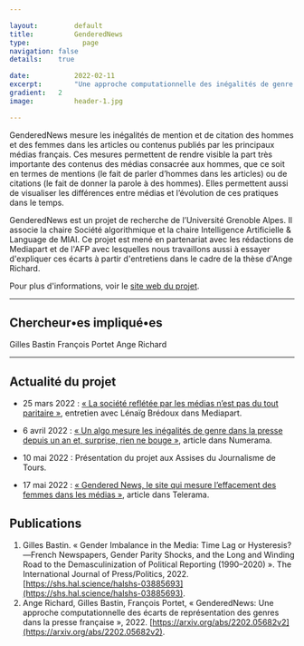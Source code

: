 ```yaml
---

layout:			default
title:  		GenderedNews
type:			  page
navigation: false
details:    true

date:   		2022-02-11
excerpt: 		"Une approche computationnelle des inégalités de genre dans les médias français "
gradient: 	2
image: 			header-1.jpg

---
```


GenderedNews mesure les inégalités de mention et de citation des hommes et des femmes dans les articles ou contenus publiés par les principaux médias français. Ces mesures permettent de rendre visible la part très importante des contenus des médias consacrée aux hommes, que ce soit en termes de mentions (le fait de parler d’hommes dans les articles) ou de citations (le fait de donner la parole à des hommes). Elles permettent aussi de visualiser les différences entre médias et l’évolution de ces pratiques dans le temps.

GenderedNews est un projet de recherche de l’Université Grenoble Alpes. Il associe la chaire Société algorithmique et la chaire Intelligence Artificielle & Language de MIAI. Ce projet est mené en partenariat avec les rédactions de Mediapart et de l'AFP avec lesquelles nous travaillons aussi à essayer d'expliquer ces écarts à partir d'entretiens dans le cadre de la thèse d'Ange Richard.

Pour plus d'informations, voir le [site web du projet](https://gendered-news.imag.fr/).

---


## Chercheur•es impliqué•es

Gilles Bastin
François Portet
Ange Richard

---

## Actualité du projet

- 25 mars 2022 : [« La société reflétée par les médias n’est pas du tout paritaire »](https://www.mediapart.fr/journal/france/250322/la-societe-refletee-par-les-medias-n-est-pas-du-tout-paritaire), entretien avec Lénaïg Brédoux dans Mediapart.

- 6 avril 2022 : [« Un algo mesure les inégalités de genre dans la presse depuis un an et, surprise, rien ne bouge »](https://www.numerama.com/politique/903959-un-algo-mesure-les-inegalites-de-genre-dans-la-presse-depuis-un-an-et-surprise-rien-ne-bouge.html), article dans Numerama.

- 10 mai 2022 : Présentation du projet aux Assises du Journalisme de Tours.

- 17 mai 2022 : [« Gendered News, le site qui mesure l’effacement des femmes dans les médias »](https://www.telerama.fr/debats-reportages/gendered-news-le-site-qui-mesure-l-effacement-des-femmes-dans-les-medias-7010389.php), article dans Telerama.

## Publications

1. Gilles Bastin. « Gender Imbalance in the Media: Time Lag or Hysteresis?—French Newspapers, Gender Parity Shocks, and the Long and Winding Road to the Demasculinization of Political Reporting (1990–2020) ». The International Journal of Press/Politics, 2022. [https://shs.hal.science/halshs-03885693](https://shs.hal.science/halshs-03885693).
2. Ange Richard, Gilles Bastin, François Portet, « GenderedNews: Une approche computationnelle des écarts de représentation des genres dans la presse française », 2022. [https://arxiv.org/abs/2202.05682v2](https://arxiv.org/abs/2202.05682v2).
